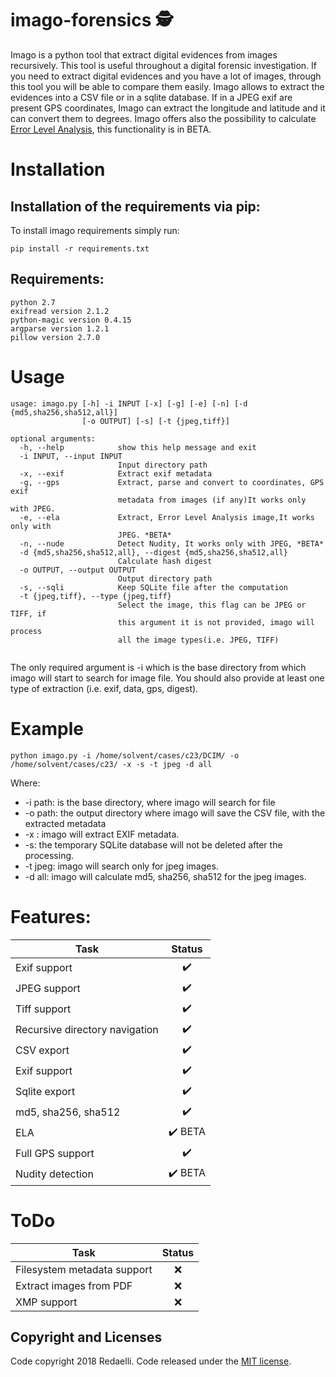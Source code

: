 # imago-forensics 🕵️
Imago is a python tool that extract digital evidences from images recursively.
This  tool is useful throughout a digital forensic investigation. If you need to extract digital evidences and you have a lot of images, through this tool you will be able to compare them easily. Imago allows to extract the evidences into a CSV file or in a sqlite database. If in a JPEG exif are present GPS coordinates, Imago can extract the longitude and latitude and it can convert them to degrees.
Imago offers also the possibility to calculate [Error Level Analysis](https://blackhat.com/presentations/bh-dc-08/Krawetz/Whitepaper/bh-dc-08-krawetz-WP.pdf), this functionality is in BETA.

# Installation

## Installation of the requirements via pip:

To install imago requirements simply run:
```
pip install -r requirements.txt

```
## Requirements:
```
python 2.7
exifread version 2.1.2
python-magic version 0.4.15
argparse version 1.2.1
pillow version 2.7.0
```
# Usage

```
usage: imago.py [-h] -i INPUT [-x] [-g] [-e] [-n] [-d {md5,sha256,sha512,all}]
                [-o OUTPUT] [-s] [-t {jpeg,tiff}]

optional arguments:
  -h, --help            show this help message and exit
  -i INPUT, --input INPUT
                        Input directory path
  -x, --exif            Extract exif metadata
  -g, --gps             Extract, parse and convert to coordinates, GPS exif
                        metadata from images (if any)It works only with JPEG.
  -e, --ela             Extract, Error Level Analysis image,It works only with
                        JPEG. *BETA*
  -n, --nude            Detect Nudity, It works only with JPEG, *BETA*
  -d {md5,sha256,sha512,all}, --digest {md5,sha256,sha512,all}
                        Calculate hash digest
  -o OUTPUT, --output OUTPUT
                        Output directory path
  -s, --sqli            Keep SQLite file after the computation
  -t {jpeg,tiff}, --type {jpeg,tiff}
                        Select the image, this flag can be JPEG or TIFF, if
                        this argument it is not provided, imago will process
                        all the image types(i.e. JPEG, TIFF)


```
The only required argument is -i which is the base directory from which imago will start to search for image file.
You should also provide at least one type of extraction (i.e. exif, data, gps, digest).

# Example

```
python imago.py -i /home/solvent/cases/c23/DCIM/ -o /home/solvent/cases/c23/ -x -s -t jpeg -d all
```

Where:
* -i path: is the base directory, where imago will search for file
* -o path: the output directory where imago will save the CSV file, with the extracted metadata
* -x : imago will extract EXIF metadata.
* -s: the temporary SQLite database will not be deleted after the processing.
* -t jpeg: imago will search only for jpeg images.
* -d all: imago will calculate md5, sha256, sha512 for the jpeg images.

# Features:

| Task          | Status        |
| ------------- |:-------------:|
| Exif support  | ✔️ |
| JPEG support  | ✔️ |
| Tiff support  | ✔️ |
| Recursive directory navigation  | ✔️ |
| CSV export  | ✔️ |
| Exif support  | ✔️ |
| Sqlite export  | ✔️ |
| md5, sha256, sha512  | ✔️ |
| ELA | ✔️ BETA |
| Full GPS support  | ✔️ |
| Nudity detection  | ✔️ BETA|


# ToDo
| Task          | Status        |
| ------------- |:-------------:|
| Filesystem metadata support  | ❌ |
| Extract images from PDF | ❌ |
| XMP support  | ❌ |


## Copyright and Licenses
Code copyright 2018 Redaelli.
Code released under the [MIT license](LICENSE).
